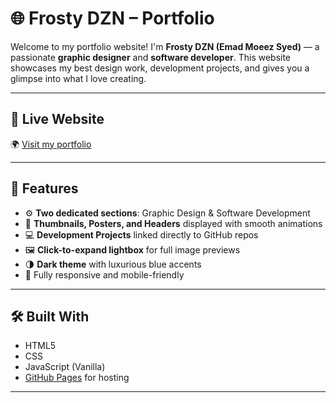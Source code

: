 # 🌐 Frosty DZN – Portfolio

Welcome to my portfolio website! I'm **Frosty DZN (Emad Moeez Syed)** — a passionate **graphic designer** and **software developer**. This website showcases my best design work, development projects, and gives you a glimpse into what I love creating.

---

## 🔗 Live Website

🌍 [Visit my portfolio](https://EmadMS.github.io/portfolio/)

---

## 📂 Features

- ⚙️ **Two dedicated sections**: Graphic Design & Software Development  
- 🎨 **Thumbnails, Posters, and Headers** displayed with smooth animations  
- 💻 **Development Projects** linked directly to GitHub repos  
- 🖼️ **Click-to-expand lightbox** for full image previews  
- 🌗 **Dark theme** with luxurious blue accents  
- 📱 Fully responsive and mobile-friendly

---

## 🛠️ Built With

- HTML5  
- CSS
- JavaScript (Vanilla)  
- [GitHub Pages](https://pages.github.com/) for hosting

---
